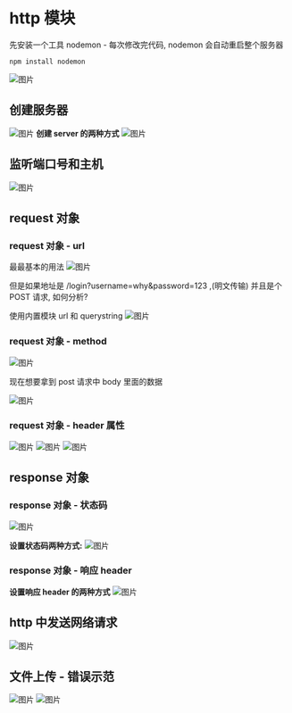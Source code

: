 # http 模块
先安装一个工具 nodemon - 每次修改完代码, nodemon 会自动重启整个服务器 
```shell
npm install nodemon
```
![图片](../.vuepress/public/images/ht1.png)
## 创建服务器
![图片](../.vuepress/public/images/tp2.png)
**创建 server 的两种方式**
![图片](../.vuepress/public/images/tp1.png)
## 监听端口号和主机
![图片](../.vuepress/public/images/tp3.png)

## request 对象 
### request 对象 - url
最最基本的用法
![图片](../.vuepress/public/images/req1.png)

但是如果地址是 /login?username=why&password=123 ,(明文传输) 并且是个 POST 请求, 如何分析?

使用内置模块 url 和 querystring
![图片](../.vuepress/public/images/req2.png)
### request 对象 - method
![图片](../.vuepress/public/images/met2.png)

现在想要拿到 post 请求中 body 里面的数据

![图片](../.vuepress/public/images/met1.png)
### request 对象 - header 属性
![图片](../.vuepress/public/images/head1.png)
![图片](../.vuepress/public/images/head2.png)
![图片](../.vuepress/public/images/head3.png)
## response 对象
### response 对象 - 状态码
![图片](../.vuepress/public/images/hcode1.png)

**设置状态码两种方式:**
![图片](../.vuepress/public/images/hcode2.png)
### response 对象 - 响应 header
**设置响应 header 的两种方式**
![图片](../.vuepress/public/images/header1.png)

## http 中发送网络请求
![图片](../.vuepress/public/images/http22.png)
## 文件上传 - 错误示范
![图片](../.vuepress/public/images/file1.png)
![图片](../.vuepress/public/images/cshangchuan1.png)






































<!-- 创建 web 服务器

先导入
```js
const http = require('http')
```

## 创建最基本的 web 服务器
### 基本步骤
1. 导入 http 模块
2. 创建 web 服务器实例
3. 为服务器实例绑定 `request` 事件, 监听客户端的请求
4. 启动服务器

```js
// 1. 导入 http 模块
const http = require('http')

// 2. 创建 web 服务器实例
const server = http.createServer()

// 3. 服务器实例绑定 request 事件
// 使用服务器实例的 .on 方法 ,  为服务器绑定一个 request 事件
server.on('request', (req, res)=>{
  // 只要有客户端请求自己的服务器, 就会触发 request 事件, 从而调用这个事件函数
  console.log('someone visit our web server')
})

// 4. 启动服务器
// 调用 server.listen(端口号, cb回调) 方法, 即可启动 web 服务器
server.listen(8080, ()=>{
  console.log('http server running on port 80 ')
})
```
### req 请求对象
只要服务器接收到了客户端的请求, 就会调用 server.on() 为服务器绑定的 **request 事件处理函数**

如果想在事件处理函数中, 访问客户端相关的**数据**或**属性** , 使用如下方式
```js
server.on('request', (req) =>{
  // req 是请求对象, 它包含了客户端相关的数据和属性
  // req.url 是客户端请求的 URL 地址
  // req.method 是客户端的 method 请求类型
  
  console.log(req.url)
  console.log(req.method)
})
```
### res 响应对象
访问与服务器相关的**数据**或**属性**
```js
server.on('request', (req, res) =>{
  // req 是请求对象, 它包含了客户端相关的数据和属性
  // req.url 是客户端请求的 URL 地址
  // req.method 是客户端的 method 请求类型
  console.log(req.url)
  console.log(req.method)
  const resStr = `request url is ${}, request method is ${req.method}`

  // res.end() 方法的作用
  // 想客户端发送指定的内容, 并结束这次请求的处理过程
  res.end(reqStr)
})
```
### 解决中文乱码问题
当调用 res.end() 方法, 向客户端发送中文内容, 会出现乱码问题, 此时需要**手动设置内容的编码格式**

```js
server.on('request' ,(req,res)=>{
const str = `你请求的 url 地址是${req.url}, 请求的 method 类型是 ${req.method}`

// 为了防止中文乱码问题, 需要设置响应头 Content-Type 的值为 text/html; charset=utf-8
res.setHeader('Content-Type', 'text/html; charset=utf-8)

// 把包含中文的内容, 响应给客户端
res.end(str) 
})
```
## 根据不同的 url 响应不同的 html 内容
1. 获取**请求的 url 地址**
2. 设置**默认的响应内容**为 404 Not Found
3. 判断用户请求的是否为 **/** 或 **index.html**
4. 判断用户请求的是否为 /about.html 关于页面
5. 设置 **Content-Type 响应头**, 防止中文乱码
6. 使用 **res.end()** 把内容响应给客户端

```js
server.on('request',(req,res)=>{
  const url = req.url                       // 1. 获取 请求的 url 地址
  let content = '<h1>404 not found</h1>'    // 2. 设置默认的内容为 404 

  if(url === '/' || url === '/index.html') {  // 3. 用户请求的是首页
    content = '<h1>首页</h1>'
  }else if(url === '/about.html') {           // 用户请求的是关于页面
    content = '<h1>关于页面</h1>'
  }
  res.setHeader('Content-Type', 'text/html; charset=utf-8')  // 设置 Content-Type , 防止中文乱码
  res.end(content)   // 把内容个发送给客户端 
})
```

## 案例
把文件的**实际存放路径**, 作为每个资源的请求 url 地址
![图片](../.vuepress/public/images/fwq1.png)

1. 导入模块
2. 创建基本的 web 服务器
3. 将资源的请求 url 地址映射为文件的存放路径
4. 读取文件内容并响应给客户端
5. 优化请求的请求路径

### 1. 导入需要的模块
```js
const fs = require('fs')

const path = require('path')

const http = require('http')
```
### 2. 创建基本的 web 服务器
```js
// 创建 web 服务器
const server = http.createServer()

// 监听 web 服务器 , request 事件
server.on('request' ,(req, res)=>{

})

// 启动 web 服务器
server.on(80,function(){
  console.log('server listen on http://127.0.0.1')
})
```
### 3. 将资源的请求 url 地址映射为文件的存放路径
```js
// 1. 获取到客户端请求的 url 地址
const url = req.url
// 2. 把请求的 url 地址, 映射为本地文件的存放路径
const fpath = path.join(__dirname , url)
```
### 4. 读取文件的内容响应给客户端
```js
// 根据映射过来的文件路径读取文件
fs.readFile(fpath , 'utf8',(err,dataStr)=>{
  // 读取文件失败, 相关客户端响应固定的 '错误消息'
  if(err) {
    return res.end('404 not found')
  }
  // 读取文件成功后, 内容响应给客户端
  res.end(dataStr)
})
```
### 5. 优化资源的请求路径
* / 根路径跳转到 /clock/index.html
* 直接输入 index.html 也可以跳转

```js
// 改下第三个步骤的代码

let fpath = ''
if(url === '/') {
  // 如果请求路径为 '/' , 手动指定文件路径
  fpath = path.join(__dirname ,'./clock/index.html')
}else {
  // 入股请求丼不为 '/', 动态拼接请求路径
  fpath = path.join(__dirname , './clock',url)
}
```
 -->
